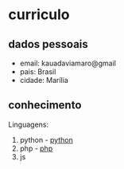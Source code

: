 # curriculo

## **dados pessoais**

- email: kauadaviamaro@gmail
- pais: Brasil
- cidade: Marília

## **conhecimento**

Linguagens: 
 1. python - [python](https://www.python.org/)
 2. php - [php](https://www.php.net/)
 3. js